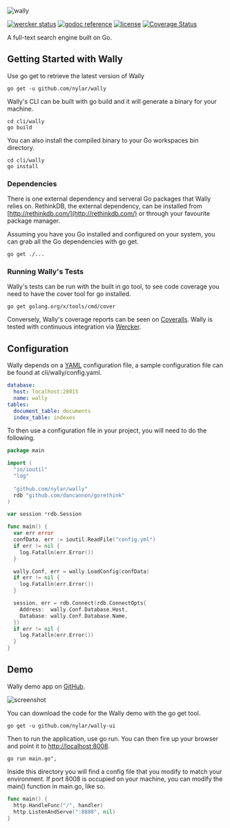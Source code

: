 ![wally](http://i.imgur.com/MSny4Kj.png)

[![wercker status](https://img.shields.io/wercker/ci/544c0c84ea87f6374f000650.svg "wercker status")](https://app.wercker.com/project/bykey/ffa1468bc1ebe9c1dd7d0c2d00f4c76f)
[![godoc reference](https://img.shields.io/badge/godoc-reference-blue.svg "godoc reference")](https://godoc.org/github.com/nylar/wally)
[![license](http://img.shields.io/badge/license-unlicense-red.svg "license")](https://raw.githubusercontent.com/nylar/wally/master/LICENSE)
[![Coverage Status](https://coveralls.io/repos/nylar/wally/badge.png?branch=HEAD)](https://coveralls.io/r/nylar/wally?branch=HEAD)

A full-text search engine built on Go.

## Getting Started with Wally

Use go get to retrieve the latest version of Wally
```shell
go get -u github.com/nylar/wally
```
Wally's CLI can be built with go build and it will generate a binary for your machine.
```shell
cd cli/wally
go build
```
You can also install the compiled binary to your Go workspaces bin directory.
```shell
cd cli/wally
go install
```

### Dependencies

There is one external dependency and serveral Go packages that Wally relies on. RethinkDB, the external dependency, can be installed from [http://rethinkdb.com/](http://rethinkdb.com/) or through your favourite package manager.

Assuming you have you Go installed and configured on your system, you can grab all the Go dependencies with go get.
```shell
go get ./...
```

### Running Wally's Tests

Wally's tests can be run with the built in go tool, to see code coverage you need to have the cover tool for go installed.
```shell
go get golang.org/x/tools/cmd/cover
```

Conversely, Wally's coverage reports can be seen on [Coveralls](https://coveralls.io/r/nylar/wally). Wally is tested with continuous integration via [Wercker](https://app.wercker.com/#applications/544c0c84ea87f6374f000650/tab).

## Configuration

Wally depends on a [YAML](http://yaml.org/) configuration file, a sample configuration file can be found at cli/wally/config.yaml.
```yaml
database:
  host: localhost:28015
  name: wally
tables:
  document_table: documents
  index_table: indexes
```
To then use a configuration file in your project, you will need to do the following.
```go
package main

import (
  "io/ioutil"
  "log"
  
  "github.com/nylar/wally"
  rdb "github.com/dancannon/gorethink"
)

var session *rdb.Session

func main() {
  var err error
  confData, err := ioutil.ReadFile("config.yml")
  if err != nil {
    log.Fatalln(err.Error())
  }

  wally.Conf, err = wally.LoadConfig(confData)
  if err != nil {
    log.Fatalln(err.Error())
  }

  session, err = rdb.Connect(rdb.ConnectOpts{
    Address:  wally.Conf.Database.Host,
    Database: wally.Conf.Database.Name,
  })
  if err != nil {
    log.Fatalln(err.Error())
  }
}
```

## Demo

Wally demo app on [GitHub](https://github.com/nylar/wally-ui).

![screenshot](https://camo.githubusercontent.com/36c067e4d7c8e9b4d640f8357a0656d7f4ebce15/687474703a2f2f692e696d6775722e636f6d2f694f75394351542e706e67)

You can download the code for the Wally demo with the go get tool.
```shell
go get -u github.com/nylar/wally-ui
```

Then to run the application, use go run. You can then fire up your browser and point it to [http://localhost:8008](http://localhost:8008).

```shell
go run main.go",
```
Inside this directory you will find a config file that you modify to match your environment. If port 8008 is occupied on your machine, you can modify the main() function in main.go, like so.

```go
func main() {
  http.HandleFunc("/", handler)
  http.ListenAndServe(":8880", nil)
}
```
